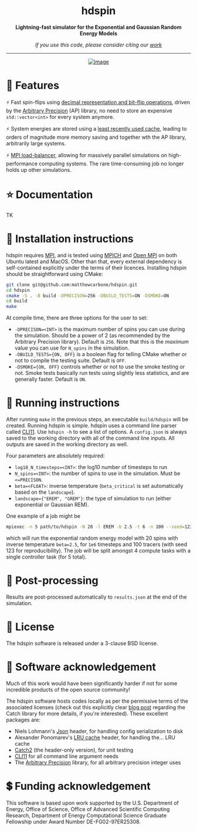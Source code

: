 <div align=center>

# hdspin

**Lightning-fast simulator for the Exponential and Gaussian Random Energy Models** <br>

_If you use this code, please consider citing our [work](https://doi.org/10.1103/PhysRevE.106.024603)_ <br> 

---

[![image](https://github.com/matthewcarbone/hdspin/actions/workflows/build.yaml/badge.svg)](https://github.com/matthewcarbone/hdspin/actions/workflows/build.yaml)
<!-- [![image](https://github.com/matthewcarbone/hdspin/actions/workflows/tests.yml/badge.svg)](https://github.com/matthewcarbone/hdspin/actions/workflows/tests.yml) -->

</div>

# 🚀 Features

⚡ Fast spin-flips using [decimal representation and bit-flip operations](https://github.com/matthewcarbone/hdspin/blob/master/inc/spin.h), driven by the [Arbitrary Precision](https://www.codeproject.com/Articles/5319814/Arbitrary-Precision-Easy-to-use-Cplusplus-Library) (AP) library, no need to store an expensive `std::vector<int>` for every system anymore.

⚡ System energies are stored using a [least recently used cache](https://www.geeksforgeeks.org/lru-cache-implementation/), leading to orders of magnitude more memory saving and together wth the AP library, arbitrarily large systems.

⚡ [MPI load-balancer](https://github.com/matthewcarbone/hdspin/blob/master/src/main_utils.cpp), allowing for massively parallel simulations on high-performance computing systems. The rare time-consuming job no longer holds up other simulations.

# ⭐️ Documentation

TK

# 📕 Installation instructions

hdspin requires [MPI](http://www.mpi-forum.org), and is tested using [MPICH](https://www.mpich.org) and [Open MPI](https://www.open-mpi.org) on both Ubuntu latest and MacOS. Other than that, every external dependency is self-contained explicitly under the terms of their licences. Installing hdspin should be straightforward using CMake:

```bash
git clone git@github.com:matthewcarbone/hdspin.git
cd hdspin
cmake -S . -B build -DPRECISON=256 -DBUILD_TESTS=ON -DSMOKE=ON
cd build
make
```

At compile time, there are three options for the user to set:
* `-DPRECISON=<INT>` is the maximum number of spins you can use during the simulation. Should be a power of 2 (as recommended by the Arbitrary Precision library). Default is `256`. Note that this is the _maximum_ value you can use for `N_spins` in the simulation.
* `-DBUILD_TESTS={ON, OFF}` is a boolean flag for telling CMake whether or not to compile the testing suite. Default is `OFF`.
* `-DSMOKE={ON, OFF}` controls whether or not to use the smoke testing or not. Smoke tests basically run tests using slightly less statistics, and are generally faster. Default is `ON`.

# 📗 Running instructions

After running `make` in the previous steps, an executable `build/hdspin` will be created. Running hdspin is simple. hdspin uses a command line parser called [CLI11](https://github.com/CLIUtils/CLI11). Use `hdspin -h` to see a list of options. A `config.json` is always saved to the working directory with all of the command line inputs. All outputs are saved in the working directory as well.

Four parameters are absolutely required:
* `log10_N_timesteps=<INT>`: the log10 number of timesteps to run 
* `N_spins=<INT>`: the number of spins to use in the simulation. Must be `<=PRECISON`.
* `beta=<FLOAT>`: inverse temperature (`beta_critical` is set automatically based on the `landscape`).
* `landscape={"EREM", "GREM"}`: the type of simulation to run (either exponential or Gaussian REM).

One example of a job might be

```bash
mpiexec -n 5 path/to/hdspin -N 20 -l EREM -b 2.5 -t 6 -n 100 --seed=123
```

which will run the exponential random energy model with 20 spins with inverse temperature `beta=2.5`, for `1e6` timesteps and 100 tracers (with seed 123 for reproducibility). The job will be split amongst 4 compute tasks with a single controller task (for 5 total).


# 📘 Post-processing

Results are post-processed automatically to `results.json` at the end of the simulation.


# 🔨 License

The hdspin software is released under a 3-clause BSD license.


# 🙏 Software acknowledgement

Much of this work would have been significantly harder if not for some incredible products of the open source community! 

The hdspin software hosts codes locally as per the permissive terms of the associated licenses (check out this explicitly clear [blog post](https://levelofindirection.com/blog/unit-testing-in-cpp-and-objective-c-just-got-ridiculously-easier-still.html) regarding the Catch library for more details, if you're interested). These excellent packages are:

- Niels Lohmann's [Json](https://github.com/nlohmann/json) header, for handling config serialization to disk
- Alexander Ponomarev's [LRU cache](https://github.com/lamerman/cpp-lru-cache) header, for handling the... LRU cache
- [Catch2](https://github.com/catchorg/Catch2) (the header-only version), for unit testing
- [CLI11](https://github.com/CLIUtils/CLI11) for all command line argument needs
- The [Arbitrary Precision](https://www.codeproject.com/Articles/5319814/Arbitrary-Precision-Easy-to-use-Cplusplus-Library) library, for all arbitrary precision integer uses

# 💲 Funding acknowledgement

This software is based upon work supported by the U.S. Department of Energy, Office of Science, Office of Advanced Scientific Computing Research, Department of Energy Computational Science Graduate Fellowship under Award Number DE-FG02-97ER25308.
